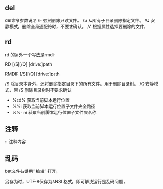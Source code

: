 ## del

del命令参数说明 
/F            强制删除只读文件。 
/S            从所有子目录删除指定文件。 
/Q            安静模式。删除全局通配符时，不要求确认。 
/A            根据属性选择要删除的文件。

## rd



rd 的另外一个写法是rmdir

RD [/S][/Q] [drive:]path

RMDIR [/S][/Q] [drive:]path 

/S 除目录本身外，还将删除指定目录下的所有文件。用于删除目录树。 
/Q 安静模式，带 /S 删除目录树时不要求确认



- %cd% 获取当前脚本运行位置
- %%i 获取当前脚本运行位置子文件夹全路径
- %%~ni 获取当前脚本运行位置子文件夹名称



## 注释

:: 注释内容

## 乱码

bat文件右键用“ 编辑”  打开，

另存为时，UTF-8保存为ANSI 格式。即可解决运行是乱码问题，